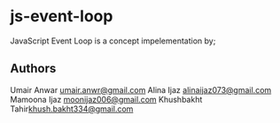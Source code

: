 # js-event-loop
JavaScript Event Loop is a concept impelementation by;


## Authors
Umair Anwar <umair.anwr@gmail.com>
Alina Ijaz <alinaijaz073@gmail.com>
Mamoona Ijaz <moonijaz006@gmail.com>
Khushbakht Tahir<khush.bakht334@gmail.com>